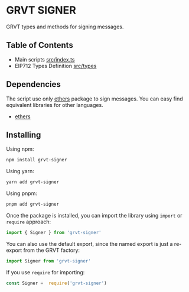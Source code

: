 # GRVT SIGNER

GRVT types and methods for signing messages.

## Table of Contents

- Main scripts [src/index.ts](src/index.ts)
- EIP712 Types Definition [src/types](src/types/types.ts)

## Dependencies

The script use only [ethers](https://www.npmjs.com/package/ethers) package to sign messages.
You can easy find equivalent libraries for other languages.

- [ethers](https://www.npmjs.com/package/ethers)

## Installing

Using npm:

```bash
npm install grvt-signer
```

Using yarn:

```bash
yarn add grvt-signer
```

Using pnpm:

```bash
pnpm add grvt-signer
```

Once the package is installed, you can import the library using `import` or `require` approach:

```js
import { Signer } from 'grvt-signer'
```

You can also use the default export, since the named export is just a re-export from the GRVT factory:

```js
import Signer from 'grvt-signer'
```

If you use `require` for importing:

```js
const Signer =  require('grvt-signer')
```
